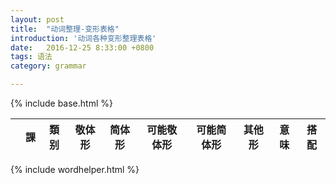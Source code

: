 ```yaml
---
layout: post
title:  "动词整理-变形表格"
introduction: '动词各种变形整理表格'
date:   2016-12-25 8:33:00 +0800
tags: 语法
category: grammar

---
```


{% include base.html %}
<table id="verbtable" class="display nowrap japan">
  <thead>
    <tr>
      <th></th>
      <th>課</th>
      <th>類别</th>
      <th>敬体形</th>
      <th>简体形</th>
      <th>可能敬体形</th>
      <th>可能简体形</th>
      <th>其他形</th>
      <th>意味</th>
      <th>搭配</th>
    </tr>
  </thead>
  <tbody>
  </tbody>
</table>

<style>
#verbtable { width: 100% !important; }
</style>

{% include wordhelper.html %}
<!-- obj.respect = joincell( [ obj.masu, obj.masen, obj.masita, obj.masendesita ] ); -->
<!-- obj.simple = joincell( [ obj.jisyo, obj.nai, obj.ta, obj.nakatta ] ); -->
<!-- obj.kanourespect = joincell( [ obj.kanoumasu, obj.kanoumasen, obj.kanoumasita, obj.kanoumasendesita ] ); -->
<!-- obj.kanousimple = joincell( [ obj.kanou, obj.kanounai, obj.kanouta, obj.kanounakatta ] ); -->
<!-- obj.other = joincell( [ obj.te, obj.meirei, obj.isi, obj.ba ] ); -->
<!-- var links = obj.goolink + "|" + obj.ojadlink + "|" + obj.xdlink; -->
<!-- obj.desclinks = joincell( [ obj.desc, links ] ); -->

<script>
$(document).ready(function() {
  table = $('table').DataTable({
    ajax: {
      cache: true,
      url: '{{ basepath }}/verb.json',
      dataSrc: function ( json ) {
        var d = wordhelper.parseverbdata(json);
        return d;
      }
    },
    responsive: {
      details: {
        display: $.fn.dataTable.Responsive.display.childRowImmediate,
        type: 'column',
      }
    },
    dom: 'Bfrtip',
    buttons: [
      'pageLength', 'colvis'
    ],
    stateSave: true,
    deferRender: true,
    pageLength: 5,
    lengthMenu: [[1, 2, 5, 10, 50, -1], [1, 2, 5, 10, 50, "All"]],
    columns: [
      { data: function() { return ""; } },
      { data: "lesson" },
      { data: "pos" },
      { data: "respect" },
      { data: "simple" },
      { data: "kanourespect" },
      { data: "kanousimple" },
      { data: "other" },
      { data: "desclinks" },
      { data: "idioms" },
    ],
    columnDefs: [
      {
        render: function ( data, type, row ) { return japanruby(data); },
        targets: '_all'
      },
      { visible: false,  targets: [ 2 ] },
      {
        className: 'control',
        orderable: false,
        targets:   0
      }
    ],
  });
});
</script>


